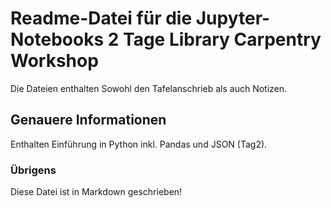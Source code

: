 # Readme-Datei für die Jupyter-Notebooks 2 Tage Library Carpentry Workshop

Die Dateien enthalten Sowohl den Tafelanschrieb als auch Notizen. 

## Genauere Informationen

Enthalten Einführung in Python inkl. Pandas und JSON (Tag2). 

### Übrigens

Diese Datei ist in Markdown geschrieben! 
